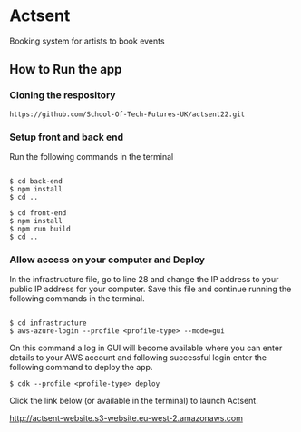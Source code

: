 # Actsent

Booking system for artists to book events 

## How to Run the app 

### Cloning the respository

`https://github.com/School-Of-Tech-Futures-UK/actsent22.git`

### Setup front and back end

Run the following commands in the terminal 

``` 

$ cd back-end
$ npm install
$ cd ..

$ cd front-end
$ npm install
$ npm run build 
$ cd ..

```
### Allow access on your computer and Deploy

In the infrastructure file, go to line 28 and change the IP address to your public IP address for your computer. Save this file and continue running the following commands in the terminal.

```

$ cd infrastructure
$ aws-azure-login --profile <profile-type> --mode=gui

```
On this command a log in GUI will become available where you can enter details to your AWS account and following successful login enter the following command to deploy the app.

```
$ cdk --profile <profile-type> deploy
```

Click the link below (or available in the terminal) to launch Actsent.

http://actsent-website.s3-website.eu-west-2.amazonaws.com




